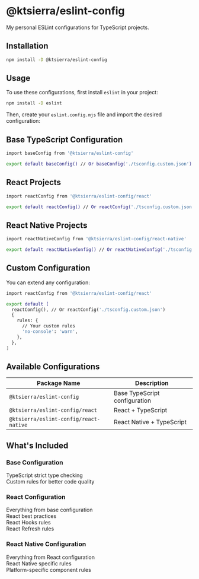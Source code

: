 # @ktsierra/eslint-config

My personal ESLint configurations for TypeScript projects.

## Installation

```bash
npm install -D @ktsierra/eslint-config
```

## Usage

To use these configurations, first install `eslint` in your project:

```bash
npm install -D eslint
```

Then, create your `eslint.config.mjs` file and import the desired configuration:

## Base TypeScript Configuration

```bash
import baseConfig from '@ktsierra/eslint-config'

export default baseConfig() // Or baseConfig('./tsconfig.custom.json')
```

## React Projects

```bash
import reactConfig from '@ktsierra/eslint-config/react'

export default reactConfig() // Or reactConfig('./tsconfig.custom.json')
```

## React Native Projects

```bash
import reactNativeConfig from '@ktsierra/eslint-config/react-native'

export default reactNativeConfig() // Or reactNativeConfig('./tsconfig.custom.json')
```

## Custom Configuration

You can extend any configuration:

```bash
import reactConfig from '@ktsierra/eslint-config/react'

export default [
  reactConfig(), // Or reactConfig('./tsconfig.custom.json')
  {
    rules: {
      // Your custom rules
      'no-console': 'warn',
    },
  },
]
```

## Available Configurations

| Package Name                             | Description                   |
|------------------------------------------|-------------------------------|
| `@ktsierra/eslint-config`             | Base TypeScript configuration |
| `@ktsierra/eslint-config/react`       | React + TypeScript            |
| `@ktsierra/eslint-config/react-native`| React Native + TypeScript     |

## What's Included

### Base Configuration

TypeScript strict type checking  
Custom rules for better code quality

### React Configuration

Everything from base configuration  
React best practices  
React Hooks rules  
React Refresh rules

### React Native Configuration

Everything from React configuration  
React Native specific rules  
Platform-specific component rules